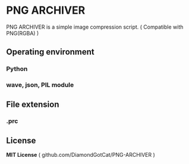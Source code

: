 # PNG ARCHIVER
PNG ARCHIVER is a simple image compression script. ( Compatible with PNG(RGBA) )

## Operating environment
### Python
### wave, json, PIL module

## File extension
### .prc

## License
**MIT License**
( github.com/DiamondGotCat/PNG-ARCHIVER )
